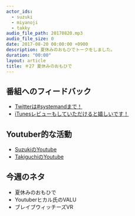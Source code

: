 ```yaml
---
actor_ids:
  - suzuki
  - miyanoji
  - takky
audio_file_path: 20170820.mp3
audio_file_size: 0
date: 2017-08-20 00:00:00 +0900
description: 夏休みのおもひでトークをしました。
duration: "00:00"
layout: article
title: ＃27 夏休みのおもひで
---
```

## 番組へのフィードバック
* [Twitterは#systemandまで！](https://twitter.com/search?q=%23systemand)
* [iTunesレビューもしていただけると嬉しいです！](https://itunes.apple.com/jp/podcast/systemand-online/id1205168408?mt=2)

## Youtuber的な活動
* [SuzukiのYoutube](https://www.youtube.com/channel/UCqTozqKO5AWD8OccCnW3Rvw)
* [TakiguchiのYoutube](https://www.youtube.com/channel/UCtoXGiMeDggQPdGoanDE2sA)


## 今週のネタ
* 夏休みのおもひで
* Youtuberヒカル氏のVALU 
* ブレイブウィッチーズVR

